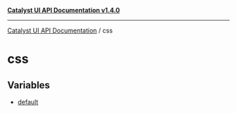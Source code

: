 [**Catalyst UI API Documentation v1.4.0**](../README.md)

---

[Catalyst UI API Documentation](../README.md) / css

# css

## Variables

- [default](variables/default.md)
